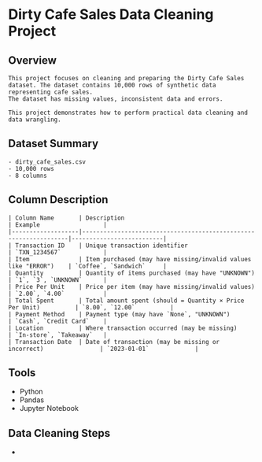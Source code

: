 # Dirty Cafe Sales Data Cleaning Project

## Overview

    This project focuses on cleaning and preparing the Dirty Cafe Sales dataset. The dataset contains 10,000 rows of synthetic data representing cafe sales. 
    The dataset has missing values, inconsistent data and errors. 

    This project demonstrates how to perform practical data cleaning and data wrangling.

## Dataset Summary

    - dirty_cafe_sales.csv
    - 10,000 rows
    - 8 columns

## Column Description

    | Column Name       | Description                                                      | Example                  |
    |-------------------|------------------------------------------------------------------|--------------------------|
    | Transaction ID    | Unique transaction identifier                                    | `TXN_1234567`            |
    | Item              | Item purchased (may have missing/invalid values like "ERROR")    | `Coffee`, `Sandwich`     |
    | Quantity          | Quantity of items purchased (may have "UNKNOWN")                 | `1`, `3`, `UNKNOWN`      |
    | Price Per Unit    | Price per item (may have missing/invalid values)                 | `2.00`, `4.00`           |
    | Total Spent       | Total amount spent (should = Quantity × Price Per Unit)          | `8.00`, `12.00`          |
    | Payment Method    | Payment type (may have `None`, "UNKNOWN")                        | `Cash`, `Credit Card`    |
    | Location          | Where transaction occurred (may be missing)                      | `In-store`, `Takeaway`   |
    | Transaction Date  | Date of transaction (may be missing or incorrect)                | `2023-01-01`             |

## Tools

  - Python
  - Pandas
  - Jupyter Notebook

## Data Cleaning Steps

  - 
